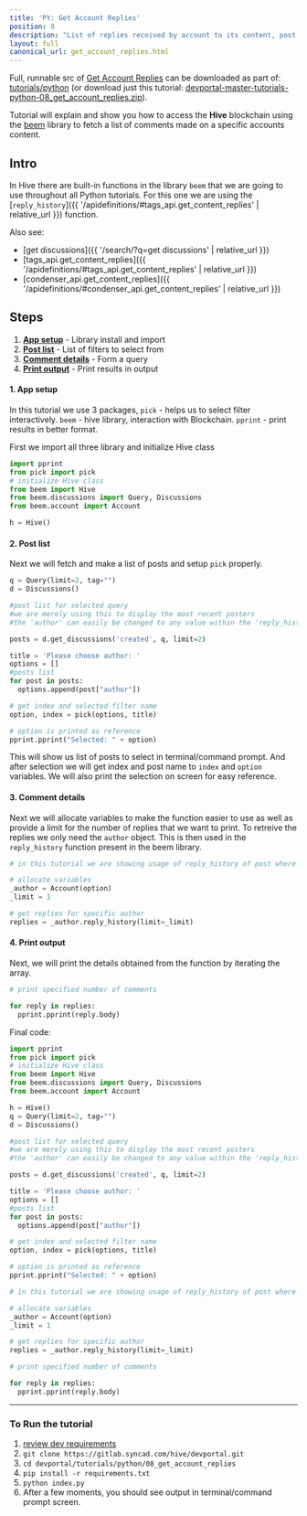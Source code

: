 ```yaml
---
title: 'PY: Get Account Replies'
position: 8
description: "List of replies received by account to its content, post, comment."
layout: full
canonical_url: get_account_replies.html
---
```

Full, runnable src of [Get Account Replies](https://gitlab.syncad.com/hive/devportal/-/tree/master/tutorials/python/08_get_account_replies) can be downloaded as part of: [tutorials/python](https://gitlab.syncad.com/hive/devportal/-/tree/master/tutorials/python) (or download just this tutorial: [devportal-master-tutorials-python-08_get_account_replies.zip](https://gitlab.syncad.com/hive/devportal/-/archive/master/devportal-master.zip?path=tutorials/python/08_get_account_replies)).

Tutorial will explain and show you how to access the **Hive** blockchain using the [beem](https://github.com/holgern/beem) library to fetch a list of comments made on a specific accounts content.

## Intro

In Hive there are built-in functions in the library `beem` that we are going to use throughout all Python tutorials. For this one we are using the [`reply_history`]({{ '/apidefinitions/#tags_api.get_content_replies' | relative_url }}) function.

Also see:
* [get discussions]({{ '/search/?q=get discussions' | relative_url }})
* [tags_api.get_content_replies]({{ '/apidefinitions/#tags_api.get_content_replies' | relative_url }})
* [condenser_api.get_content_replies]({{ '/apidefinitions/#condenser_api.get_content_replies' | relative_url }})

## Steps

1.  [**App setup**](#app-setup) - Library install and import
1.  [**Post list**](#post-list) - List of filters to select from
1.  [**Comment details**](#comment-details) - Form a query
1.  [**Print output**](#print-output) - Print results in output

#### 1. App setup <a name="app-setup"></a>

In this tutorial we use 3 packages, `pick` - helps us to select filter interactively. `beem` - hive library, interaction with Blockchain. `pprint` - print results in better format.

First we import all three library and initialize Hive class

```python
import pprint
from pick import pick
# initialize Hive class
from beem import Hive
from beem.discussions import Query, Discussions
from beem.account import Account

h = Hive()
```

#### 2. Post list <a name="post-list"></a>

Next we will fetch and make a list of posts and setup `pick` properly.

```python
q = Query(limit=2, tag="")
d = Discussions()

#post list for selected query
#we are merely using this to display the most recent posters
#the 'author' can easily be changed to any value within the 'reply_history' function

posts = d.get_discussions('created', q, limit=2)

title = 'Please choose author: '
options = []
#posts list
for post in posts:
  options.append(post["author"])

# get index and selected filter name
option, index = pick(options, title)

# option is printed as reference
pprint.pprint("Selected: " + option)
```

This will show us list of posts to select in terminal/command prompt. And after selection we will get index and post name to `index` and `option` variables. We will also print the selection on screen for easy reference.

#### 3. Comment details <a name="comment-details"></a>

Next we will allocate variables to make the function easier to use as well as provide a limit for the number of replies that we want to print. To retreive the replies we only need the `author` object. This is then used in the `reply_history` function present in the beem library.

```python
# in this tutorial we are showing usage of reply_history of post where the author is known

# allocate variables
_author = Account(option)
_limit = 1

# get replies for specific author
replies = _author.reply_history(limit=_limit)
```

#### 4. Print output <a name="print-output"></a>

Next, we will print the details obtained from the function by iterating the array.

```python
# print specified number of comments

for reply in replies:
  pprint.pprint(reply.body)
```

Final code:

```python
import pprint
from pick import pick
# initialize Hive class
from beem import Hive
from beem.discussions import Query, Discussions
from beem.account import Account

h = Hive()
q = Query(limit=2, tag="")
d = Discussions()

#post list for selected query
#we are merely using this to display the most recent posters
#the 'author' can easily be changed to any value within the 'reply_history' function

posts = d.get_discussions('created', q, limit=2)

title = 'Please choose author: '
options = []
#posts list
for post in posts:
  options.append(post["author"])

# get index and selected filter name
option, index = pick(options, title)

# option is printed as reference
pprint.pprint("Selected: " + option)

# in this tutorial we are showing usage of reply_history of post where the author is known

# allocate variables
_author = Account(option)
_limit = 1

# get replies for specific author
replies = _author.reply_history(limit=_limit)

# print specified number of comments

for reply in replies:
  pprint.pprint(reply.body)


```

---

### To Run the tutorial

1. [review dev requirements](getting_started.html)
1. `git clone https://gitlab.syncad.com/hive/devportal.git`
1. `cd devportal/tutorials/python/08_get_account_replies`
1. `pip install -r requirements.txt`
1. `python index.py`
1. After a few moments, you should see output in terminal/command prompt screen.
